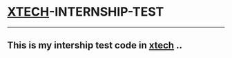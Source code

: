 
# [XTECH](http://www.xtech.guru/)-INTERNSHIP-TEST
---

## This is my intership test code in [xtech](http://www.xtech.guru/) .. 


   <!-- (summer 2019) -->
   <!-- There is something wrong with this company. -->
